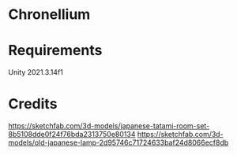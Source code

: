 # Chronellium

# Requirements
Unity 2021.3.14f1

# Credits
https://sketchfab.com/3d-models/japanese-tatami-room-set-8b5108dde0f24f76bda2313750e80134
https://sketchfab.com/3d-models/old-japanese-lamp-2d95746c71724633baf24d8066ecf8db